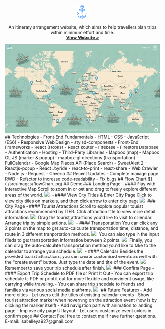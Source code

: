 <p align="center">
    <img src="./src/images/logo2.png" alt="Logo" width="50" >
  <p align="center">
   An itinerary arrangement website, which aims to help travellers plan trips within minimum effort and time.
    <br />
    <a href="https://iter-e3ef2.web.app/"><strong>View Website »</strong></a>
    <br />
  </p> 
</p>
<kbd  align="center">
    <a href="https://iter-e3ef2.web.app/">
        <img src="./src/images/mainPage.png" >
    </a>
</kbd>
## Technologies
- Front-End Fundamentals
  - HTML
  - CSS
  - JavaScript (ES6)
  - Responsive Web Design
  - styled-components
- Front-End Frameworks
  - React (Hooks)
  - React Router
- Firebase
  - Firestore Database
  - Authentication
  - Hosting
- Third-Party Libraries
  - Mapbox (map)
  - Mapbox GL JS (marker & popup)
  - mapbox-gl-directions (transportation)
  - FullCalendar
  - Google Map Places API (Place Search)
  - SweetAlert 2
  - Reactjs-popup
  - React Joyride
  - react-to-print
  - react-share
- Web Crawler
  - Node.js
  - Request
  - Cheerio
## Recent Updates
- Complete manage page RWD
- Refactor to increase code-readability
- Fix bugs
## Flow Chart
![](./src/images/flowChart.jpg)
## Demo
### Landing Page
- #### Play with Interactive Map
  Scroll to zoom in or out and drag to freely explore different areas of the world.
  <kbd>
  <img src="./src/images/interactiveMapRename.gif" >
  </kbd>
- #### View City Titles & Enter City Page
  Click to view city titles on markers, and then click arrow to enter city page
  <kbd>
  <img src="./src/images/mapClick.gif" >
  </kbd>
### City Page
- #### Tourist Attractions
  Scroll to explore popular tourist attractions recommended by ITER. Click attraction title to view more detail information.
  <kbd>
  <img src="./src/images/attractionTitle.gif" >
  </kbd>
  Drag the tourist attractions you'd like to visit to calendar. Arrange trip by simple actions.
  <kbd>
  <img src="./src/images/attractionEvent.gif" >
  </kbd>
- #### Transportation
  You can click any 2 points on the map to get auto-calculate transportation time, distance, and route in 3 different tranportation methods.
  <kbd>
  <img src="./src/images/transportationClick.gif" >
  </kbd>
  You can also type in the input fileds to get transportation information between 2 points.
  <kbd>
  <img src="./src/images/transportationType.gif" >
  </kbd>
  Finally, you can drag the auto-calculate transportation method you'd like to take to the calendar to arrange your schedule.
  <kbd>
  <img src="./src/images/transportationEvent.gif" >
  </kbd>
- #### Calendar
  Besides the provided tourist attractions, you can create customized events as well with the "create event" button. Just type the date and title of the event.
  <kbd>
  <img src="./src/images/createEvent.gif" >
  </kbd>
  Remember to save your trip schedule after finish.
  <kbd>
  <img src="./src/images/saveTrip.gif" >
  </kbd>
### Confirm Page
- #### Export Trip Schedule to PDF file or Print It Out
  - You can export trip schedule to PDF or print it out for more flexible and convinient usage, like carrying while traveling.
  - You can share trip shcedule to friends and families via various social media platforms.
  <kbd>
  <img src="./src/images/confirmPage.gif" >
  </kbd>
## Future Features
- Add more cities
- Let users edit the titles of existing calendar events
- Show tourist attraction marker when hoverning on the attraction event (now is by clicking the marker itself)
- Add navigation part with animation to landing page
- Improve city page UI layout
- Let users customize event colors in confirm page
## Contact
Feel free to contact me if have further questions.<br>
E-mail: isabelleya927@gmail.com
